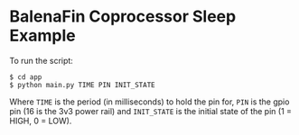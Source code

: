 # BalenaFin Coprocessor Sleep Example

To run the script:

```
$ cd app
$ python main.py TIME PIN INIT_STATE
```

Where `TIME` is the period (in milliseconds) to hold the pin for, `PIN` is the gpio pin (16 is the 3v3 power rail) and `INIT_STATE` is the initial state of the pin (1 = HIGH, 0 = LOW).
